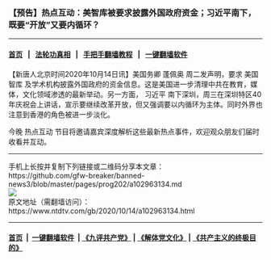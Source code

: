 ### 【预告】热点互动：美智库被要求披露外国政府资金；习近平南下，既要“开放”又要内循环？
------------------------

#### [首页](https://github.com/gfw-breaker/banned-news3/blob/master/README.md) &nbsp;&nbsp;|&nbsp;&nbsp; [法轮功真相](https://github.com/begood0513/basic/blob/master/README.md)  &nbsp;&nbsp;|&nbsp;&nbsp; [手把手翻墙教程](https://github.com/gfw-breaker/guides/wiki)  &nbsp;&nbsp;|&nbsp;&nbsp; [一键翻墙软件](https://github.com/gfw-breaker/nogfw/blob/master/README.md)  



<div><div class="post_content" itemprop="articleBody">
 <p>
  【新唐人北京时间2020年10月14日讯】美国务卿
  <ok href="https://www.ntdtv.com/gb/蓬佩奥.htm">
   蓬佩奥
  </ok>
  周二发声明，要求
  <ok href="https://www.ntdtv.com/gb/美国智库.htm">
   美国智库
  </ok>
  及学术机构披露外国政府的资金信息。这是美国进一步清理中共在教育，媒体，文化领域渗透的最新举动。另一方面，
  <ok href="https://www.ntdtv.com/gb/习近平.htm">
   习近平
  </ok>
  南下深圳，周三在深圳特区40年庆祝会上讲话，宣示要继续改革开放，但又强调要以内循环为主体。同时外界也注意到香港的角色被进一步淡化。
 </p>
 <p>
  今晚
  <ok href="https://www.ntdtv.com/gb/热点互动.htm">
   热点互动
  </ok>
  节目将邀请嘉宾深度解析这些最新热点事件，欢迎观众朋友们届时收看并互动。
 </p>
 <div class="single_ad">
 </div>
</div>
</div>
<hr/>
手机上长按并复制下列链接或二维码分享本文章：<br/>
https://github.com/gfw-breaker/banned-news3/blob/master/pages/prog202/a102963134.md <br/>
<a href='https://github.com/gfw-breaker/banned-news3/blob/master/pages/prog202/a102963134.md'><img src='https://github.com/gfw-breaker/banned-news3/blob/master/pages/prog202/a102963134.md.png'/></a> <br/>
原文地址（需翻墙访问）：https://www.ntdtv.com/gb/2020/10/14/a102963134.html


------------------------
#### [首页](https://github.com/gfw-breaker/banned-news3/blob/master/README.md) &nbsp;|&nbsp; [一键翻墙软件](https://github.com/gfw-breaker/nogfw/blob/master/README.md) &nbsp;| [《九评共产党》](https://github.com/gfw-breaker/9ping.md/blob/master/README.md#九评之一评共产党是什么) | [《解体党文化》](https://github.com/gfw-breaker/jtdwh.md/blob/master/README.md) | [《共产主义的终极目的》](https://github.com/gfw-breaker/gczydzjmd.md/blob/master/README.md)


<img src='http://gfw-breaker.win/banned-news3/pages/prog202/a102963134.md' width='0px' height='0px'/>